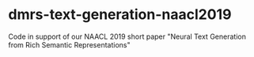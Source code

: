 # dmrs-text-generation-naacl2019
Code in support of our NAACL 2019 short paper "Neural Text Generation from Rich Semantic Representations"
